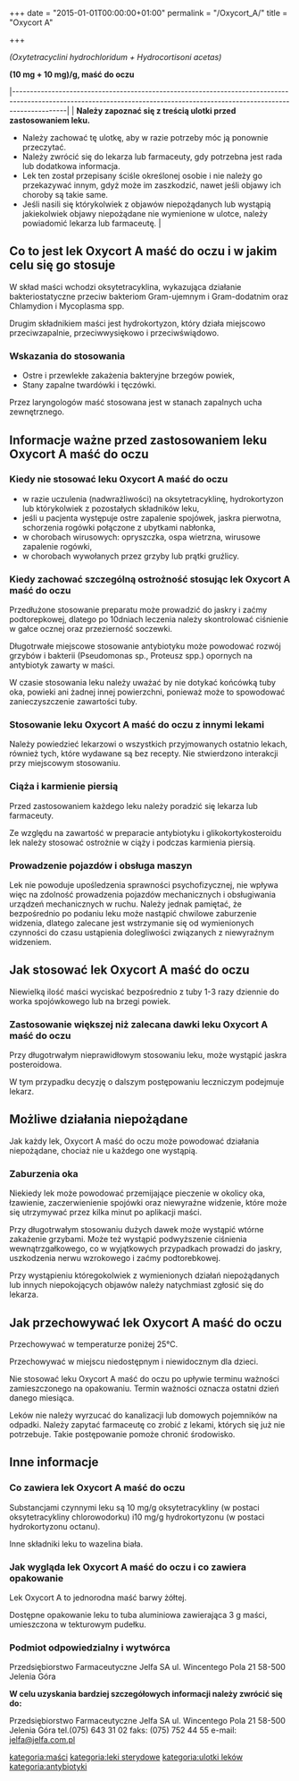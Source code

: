 +++
date = "2015-01-01T00:00:00+01:00"
permalink = "/Oxycort_A/"
title = "Oxycort A"

+++

*(Oxytetracyclini hydrochloridum + Hydrocortisoni acetas)*

**(10 mg + 10 mg)/g, maść do oczu**

|---------------------------------------------------------------------------------------------------------------------------------------------------------------------------|
| **Należy zapoznać się z treścią ulotki przed zastosowaniem leku.**

 -   Należy zachować tę ulotkę, aby w razie potrzeby móc ją ponownie przeczytać.
 -   Należy zwrócić się do lekarza lub farmaceuty, gdy potrzebna jest rada lub dodatkowa informacja.
 -   Lek ten został przepisany ściśle określonej osobie i nie należy go przekazywać innym, gdyż może im zaszkodzić, nawet jeśli objawy ich choroby są takie same.
 -   Jeśli nasili się którykolwiek z objawów niepożądanych lub wystąpią jakiekolwiek objawy niepożądane nie wymienione w ulotce, należy powiadomić lekarza lub farmaceutę.  |

Co to jest lek Oxycort A maść do oczu i w jakim celu się go stosuje
-------------------------------------------------------------------

W skład maści wchodzi oksytetracyklina, wykazująca działanie bakteriostatyczne przeciw bakteriom Gram-ujemnym i Gram-dodatnim oraz Chlamydion i Mycoplasma spp.

Drugim składnikiem maści jest hydrokortyzon, który działa miejscowo przeciwzapalnie, przeciwwysiękowo i przeciwświądowo.

### Wskazania do stosowania

-   Ostre i przewlekłe zakażenia bakteryjne brzegów powiek,
-   Stany zapalne twardówki i tęczówki.

Przez laryngologów maść stosowana jest w stanach zapalnych ucha zewnętrznego.

Informacje ważne przed zastosowaniem leku Oxycort A maść do oczu
----------------------------------------------------------------

### Kiedy nie stosować leku Oxycort A maść do oczu

-   w razie uczulenia (nadwrażliwości) na oksytetracyklinę, hydrokortyzon lub którykolwiek z pozostałych składników leku,
-   jeśli u pacjenta występuje ostre zapalenie spojówek, jaskra pierwotna, schorzenia rogówki połączone z ubytkami nabłonka,
-   w chorobach wirusowych: opryszczka, ospa wietrzna, wirusowe zapalenie rogówki,
-   w chorobach wywołanych przez grzyby lub prątki gruźlicy.

### Kiedy zachować szczególną ostrożność stosując lek Oxycort A maść do oczu

Przedłużone stosowanie preparatu może prowadzić do jaskry i zaćmy podtorepkowej, dlatego po 10dniach leczenia należy skontrolować ciśnienie w gałce ocznej oraz przezierność soczewki.

Długotrwałe miejscowe stosowanie antybiotyku może powodować rozwój grzybów i bakterii (Pseudomonas sp., Proteusz spp.) opornych na antybiotyk zawarty w maści.

W czasie stosowania leku należy uważać by nie dotykać końcówką tuby oka, powieki ani żadnej innej powierzchni, ponieważ może to spowodować zanieczyszczenie zawartości tuby.

### Stosowanie leku Oxycort A maść do oczu z innymi lekami

Należy powiedzieć lekarzowi o wszystkich przyjmowanych ostatnio lekach, również tych, które wydawane są bez recepty. Nie stwierdzono interakcji przy miejscowym stosowaniu.

### Ciąża i karmienie piersią

Przed zastosowaniem każdego leku należy poradzić się lekarza lub farmaceuty.

Ze względu na zawartość w preparacie antybiotyku i glikokortykosteroidu lek należy stosować ostrożnie w ciąży i podczas karmienia piersią.

### Prowadzenie pojazdów i obsługa maszyn

Lek nie powoduje upośledzenia sprawności psychofizycznej, nie wpływa więc na zdolność prowadzenia pojazdów mechanicznych i obsługiwania urządzeń mechanicznych w ruchu. Należy jednak pamiętać, że bezpośrednio po podaniu leku może nastąpić chwilowe zaburzenie widzenia, dlatego zalecane jest wstrzymanie się od wymienionych czynności do czasu ustąpienia dolegliwości związanych z niewyraźnym widzeniem.

Jak stosować lek Oxycort A maść do oczu
---------------------------------------

Niewielką ilość maści wyciskać bezpośrednio z tuby 1-3 razy dziennie do worka spojówkowego lub na brzegi powiek.

### Zastosowanie większej niż zalecana dawki leku Oxycort A maść do oczu

Przy długotrwałym nieprawidłowym stosowaniu leku, może wystąpić jaskra posteroidowa.

W tym przypadku decyzję o dalszym postępowaniu leczniczym podejmuje lekarz.

Możliwe działania niepożądane
-----------------------------

Jak każdy lek, Oxycort A maść do oczu może powodować działania niepożądane, chociaż nie u każdego one wystąpią.

### Zaburzenia oka

Niekiedy lek może powodować przemijające pieczenie w okolicy oka, łzawienie, zaczerwienienie spojówki oraz niewyraźne widzenie, które może się utrzymywać przez kilka minut po aplikacji maści.

Przy długotrwałym stosowaniu dużych dawek może wystąpić wtórne zakażenie grzybami. Może też wystąpić podwyższenie ciśnienia wewnątrzgałkowego, co w wyjątkowych przypadkach prowadzi do jaskry, uszkodzenia nerwu wzrokowego i zaćmy podtorebkowej.

Przy wystąpieniu któregokolwiek z wymienionych działań niepożądanych lub innych niepokojących objawów należy natychmiast zgłosić się do lekarza.

Jak przechowywać lek Oxycort A maść do oczu
-------------------------------------------

Przechowywać w temperaturze poniżej 25°C.

Przechowywać w miejscu niedostępnym i niewidocznym dla dzieci.

Nie stosować leku Oxycort A maść do oczu po upływie terminu ważności zamieszczonego na opakowaniu. Termin ważności oznacza ostatni dzień danego miesiąca.

Leków nie należy wyrzucać do kanalizacji lub domowych pojemników na odpadki. Należy zapytać farmaceutę co zrobić z lekami, których się już nie potrzebuje. Takie postępowanie pomoże chronić środowisko.

Inne informacje
---------------

### Co zawiera lek Oxycort A maść do oczu

Substancjami czynnymi leku są 10 mg/g oksytetracykliny (w postaci oksytetracykliny chlorowodorku) i10 mg/g hydrokortyzonu (w postaci hydrokortyzonu octanu).

Inne składniki leku to wazelina biała.

### Jak wygląda lek Oxycort A maść do oczu i co zawiera opakowanie

Lek Oxycort A to jednorodna maść barwy żółtej.

Dostępne opakowanie leku to tuba aluminiowa zawierająca 3 g maści, umieszczona w tekturowym pudełku.

### Podmiot odpowiedzialny i wytwórca

Przedsiębiorstwo Farmaceutyczne Jelfa SA
ul. Wincentego Pola 21
58-500 Jelenia Góra

**W celu uzyskania bardziej szczegółowych informacji należy zwrócić się do:**

Przedsiębiorstwo Farmaceutyczne Jelfa SA
ul. Wincentego Pola 21
58-500 Jelenia Góra
tel.(075) 643 31 02
faks: (075) 752 44 55
e-mail: jelfa@jelfa.com.pl

[kategoria:maści](/atopedia/kategoria:maści "wikilink") [kategoria:leki sterydowe](/atopedia/kategoria:leki_sterydowe "wikilink") [kategoria:ulotki leków](/atopedia/kategoria:ulotki_leków "wikilink") [kategoria:antybiotyki](/atopedia/kategoria:antybiotyki "wikilink")